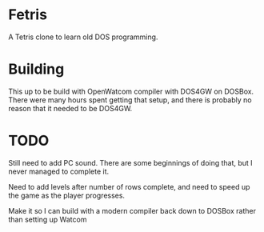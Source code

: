# Fetris
A Tetris clone to learn old DOS programming.

# Building
This up to be build with OpenWatcom compiler with DOS4GW on DOSBox. There were many hours spent getting that setup, and there is probably no reason that it needed to be DOS4GW.

# TODO
Still need to add PC sound. There are some beginnings of doing that, but I never managed to complete it.

Need to add levels after number of rows complete, and need to speed up the game as the player progresses.

Make it so I can build with a modern compiler back down to DOSBox rather than setting up Watcom

